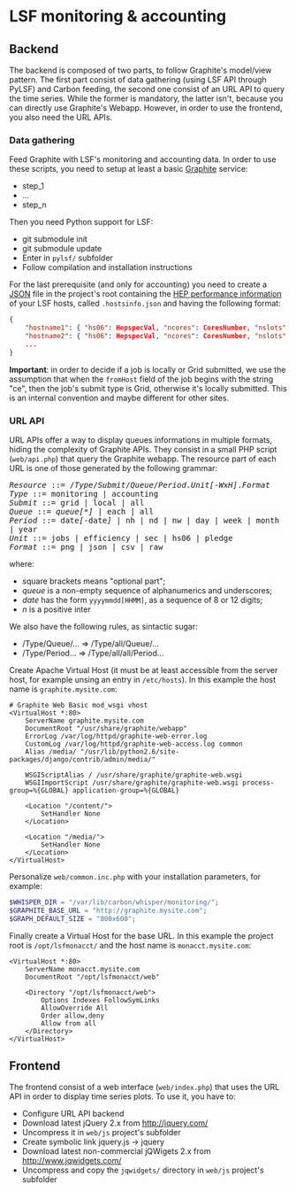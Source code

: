 
LSF monitoring & accounting
===========================

Backend
-------

The backend is composed of two parts, to follow Graphite's model/view pattern. The first
part consist of data gathering (using LSF API through PyLSF) and Carbon feeding, the second
one consist of an URL API to query the time series. While the former is mandatory, the latter
isn't, because you can directly use Graphite's Webapp. However, in order to use the frontend,
you also need the URL APIs.

### Data gathering

Feed Graphite with LSF's monitoring and accounting data. In order to use these scripts, 
you need to setup at least a basic [Graphite](http://graphite.readthedocs.org/) service:
* step_1
* ...
* step_n

Then you need Python support for LSF:
* git submodule init
* git submodule update
* Enter in `pylsf/` subfolder
* Follow compilation and installation instructions

For the last prerequisite (and only for accounting) you need to create a [JSON](http://www.json.org/)
file in the project's root containing the [HEP performance information](https://twiki.cern.ch/twiki/bin/view/FIOgroup/TsiBenchHEPSPECWlcg)
of your LSF hosts, called `.hostsinfo.json` and having the following format:

```JSON
{
    "hostname1": { "hs06": HepspecVal, "ncores": CoresNumber, "nslots": LsfSlots },
    "hostname2": { "hs06": HepspecVal, "ncores": CoresNumber, "nslots": LsfSlots },
    ...
}
```

**Important**: in order to decide if a job is locally or Grid submitted, we use the assumption that
when the `fromHost` field of the job begins with the string "ce", then the job's submit type is Grid,
otherwise it's locally submitted. This is an internal convention and maybe different for other sites.

### URL API

URL APIs offer a way to display queues informations in multiple formats, hiding the complexity
of Graphite APIs. They consist in a small PHP script (`web/api.php`) that query the Graphite webapp.
The resource part of each URL is one of those generated by the following grammar:

<p style="font-family: monospace;">
<em>Resource</em> ::= /<em>Type</em>/<em>Submit</em>/<em>Queue</em>/<em>Period</em>.<em>Unit[</em>-<em>W</em>x<em>H]</em>.<em>Format</em><br/>
<em>Type</em>     ::= monitoring | accounting<br/>
<em>Submit</em>   ::= grid | local | all<br/>
<em>Queue</em>    ::= <em>queue[</em>*<em>]</em> | each | all<br/>
<em>Period</em>   ::= date<em>[</em>-date<em>]</em> | nh | nd | nw | day | week | month | year<br/>
<em>Unit</em>     ::= jobs | efficiency | sec | hs06 | pledge<br/>
<em>Format</em>   ::= png | json | csv | raw
</p>

where:
* square brackets means "optional part";
* *queue* is a non-empty sequence of alphanumerics and underscores;
* *date* has the form `yyyymmdd[HHMM]`, as a sequence of 8 or 12 digits;
* *n* is a positive inter

We also have the following rules, as sintactic sugar:
* /Type/Queue/... => /Type/all/Queue/...
* /Type/Period... => /Type/all/all/Period... 

Create Apache Virtual Host (it must be at least accessible from the server host, for
example unsing an entry in `/etc/hosts`). In this example the host name is
`graphite.mysite.com`:

```ApacheConf
# Graphite Web Basic mod_wsgi vhost
<VirtualHost *:80>
    ServerName graphite.mysite.com
    DocumentRoot "/usr/share/graphite/webapp"
    ErrorLog /var/log/httpd/graphite-web-error.log
    CustomLog /var/log/httpd/graphite-web-access.log common
    Alias /media/ "/usr/lib/python2.6/site-packages/django/contrib/admin/media/"

    WSGIScriptAlias / /usr/share/graphite/graphite-web.wsgi
    WSGIImportScript /usr/share/graphite/graphite-web.wsgi process-group=%{GLOBAL} application-group=%{GLOBAL}

    <Location "/content/">
        SetHandler None
    </Location>

    <Location "/media/">
        SetHandler None
    </Location>
</VirtualHost>
```

Personalize `web/common.inc.php` with your installation parameters, for example:

```PHP
$WHISPER_DIR = "/var/lib/carbon/whisper/monitoring/";
$GRAPHITE_BASE_URL = "http://graphite.mysite.com";
$GRAPH_DEFAULT_SIZE = "800x600";
```

Finally create a Virtual Host for the base URL. In this example the project root 
is `/opt/lsfmonacct/` and the host name is `monacct.mysite.com`:

```ApacheConf
<VirtualHost *:80>
    ServerName monacct.mysite.com
    DocumentRoot "/opt/lsfmonacct/web"

    <Directory "/opt/lsfmonacct/web">
        Options Indexes FollowSymLinks
        AllowOverride All
        Order allow,deny
        Allow from all
    </Directory>
</VirtualHost>
```

Frontend
--------

The frontend consist of a web interface (`web/index.php`) that uses the 
URL API in order to display time series plots. To use it, you have to:

* Configure URL API backend
* Download latest jQuery 2.x from http://jquery.com/
* Uncompress it in `web/js` project's subfolder
* Create symbolic link jquery.js -> jquery
* Download latest non-commercial jQWigets 2.x from http://www.jqwidgets.com/
* Uncompress and copy the `jqwidgets/` directory in `web/js` project's subfolder
